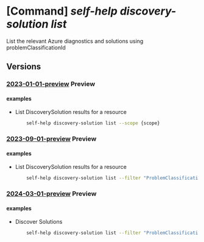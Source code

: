 # [Command] _self-help discovery-solution list_

List the relevant Azure diagnostics and solutions using problemClassificationId

## Versions

### [2023-01-01-preview](/Resources/mgmt-plane/L3tzY29wZX0vcHJvdmlkZXJzL21pY3Jvc29mdC5oZWxwL2Rpc2NvdmVyeXNvbHV0aW9ucw==/2023-01-01-preview.xml) **Preview**

<!-- mgmt-plane /{scope}/providers/microsoft.help/discoverysolutions 2023-01-01-preview -->

#### examples

- List DiscoverySolution results for a resource
  ```bash
      self-help discovery-solution list --scope {scope}
  ```

### [2023-09-01-preview](/Resources/mgmt-plane/L3tzY29wZX0vcHJvdmlkZXJzL21pY3Jvc29mdC5oZWxwL2Rpc2NvdmVyeXNvbHV0aW9ucw==/2023-09-01-preview.xml) **Preview**

<!-- mgmt-plane /{scope}/providers/microsoft.help/discoverysolutions 2023-09-01-preview -->

#### examples

- List DiscoverySolution results for a resource
  ```bash
      self-help discovery-solution list --filter "ProblemClassificationId eq '00000000-0000-0000-0000-000000000000'" --scope 'subscriptions/00000000-0000-0000-0000-000000000000/resourceGroups/myresourceGroup/providers/Microsoft.KeyVault/vaults/test-keyvault-non-read'
  ```

### [2024-03-01-preview](/Resources/mgmt-plane/L3Byb3ZpZGVycy9taWNyb3NvZnQuaGVscC9kaXNjb3Zlcnlzb2x1dGlvbnM=/2024-03-01-preview.xml) **Preview**

<!-- mgmt-plane /providers/microsoft.help/discoverysolutions 2024-03-01-preview -->

#### examples

- Discover Solutions
  ```bash
      self-help discovery-solution list --filter "ProblemClassificationId eq '00000000-0000-0000-0000-000000000000'"
  ```
